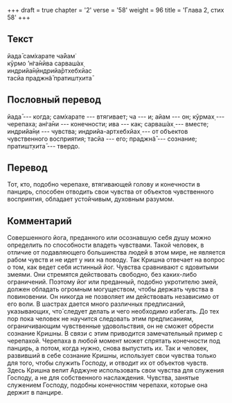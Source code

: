 +++
draft = true
chapter = '2'
verse = '58'
weight = 96
title = 'Глава 2, стих 58'
+++
## Текст

йада̄ сам̇харате ча̄йам̇  
кӯрмо ’н̇га̄нӣва сарваш́ах̣  
индрийа̄н̣ӣндрийа̄ртхебхйас  
тасйа праджн̃а̄ пратишт̣хита̄

## Пословный перевод

йада̄ --- когда; сам̇харате --- втягивает; ча --- и; айам --- он; кӯрмах̣
--- черепаха; ан̇га̄ни --- конечности; ива --- как; сарваш́ах̣ --- вместе;
индрийа̄н̣и --- чувства; индрийа-артхебхйах̣ --- от объектов чувственного
восприятия; тасйа --- его; праджн̃а̄ --- сознание; пратишт̣хита̄ --- твердо.

## Перевод

Тот, кто, подобно черепахе, втягивающей голову и конечности в панцирь,
способен отводить свои чувства от объектов чувственного восприятия,
обладает устойчивым, духовным разумом.

## Комментарий

Совершенного йога, преданного или осознавшую себя душу можно определить
по способности владеть чувствами. Такой человек, в отличие от
подавляющего большинства людей в этом мире, не является рабом чувств и
не идет у них на поводу. Так Кришна отвечает на вопрос о том, как ведет
себя истинный йог. Чувства сравнивают с ядовитыми змеями. Они стремятся
действовать свободно, без каких-либо ограничений. Поэтому йог или
преданный, подобно укротителю змей, должен обладать огромным
могуществом, чтобы держать чувства в повиновении. Он никогда не
позволяет им действовать независимо от его воли. В шастрах дается много
различных предписаний, указывающих, что́ следует делать и чего необходимо
избегать. До тех пор пока человек не научится следовать этим
предписаниям, ограничивающим чувственные удовольствия, он не сможет
обрести сознание Кришны. В связи с этим приводится замечательный пример
с черепахой. Черепаха в любой момент может спрятать конечности под
панцирь, а потом, когда нужно, снова выпустить их. Так и человек,
развивший в себе сознание Кришны, использует свои чувства только для
того, чтобы служить Господу, и отводит их от объектов чувств. Здесь
Кришна велит Арджуне использовать свои чувства для служения Господу, а
не для собственного наслаждения. Чувства, занятые служением Господу,
подобны конечностям черепахи, которые она держит в панцире.

